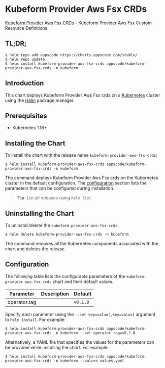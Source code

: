 # Kubeform Provider Aws Fsx CRDs

[Kubeform Provider Aws Fsx CRDs](https://github.com/kubeform) - Kubeform Provider Aws Fsx Custom Resource Definitions

## TL;DR;

```console
$ helm repo add appscode https://charts.appscode.com/stable/
$ helm repo update
$ helm install kubeform-provider-aws-fsx-crds appscode/kubeform-provider-aws-fsx-crds -n kubeform
```

## Introduction

This chart deploys Kubeform Provider Aws Fsx crds on a [Kubernetes](http://kubernetes.io) cluster using the [Helm](https://helm.sh) package manager.

## Prerequisites

- Kubernetes 1.16+

## Installing the Chart

To install the chart with the release name `kubeform-provider-aws-fsx-crds`:

```console
$ helm install kubeform-provider-aws-fsx-crds appscode/kubeform-provider-aws-fsx-crds -n kubeform
```

The command deploys Kubeform Provider Aws Fsx crds on the Kubernetes cluster in the default configuration. The [configuration](#configuration) section lists the parameters that can be configured during installation.

> **Tip**: List all releases using `helm list`

## Uninstalling the Chart

To uninstall/delete the `kubeform-provider-aws-fsx-crds`:

```console
$ helm delete kubeform-provider-aws-fsx-crds -n kubeform
```

The command removes all the Kubernetes components associated with the chart and deletes the release.

## Configuration

The following table lists the configurable parameters of the `kubeform-provider-aws-fsx-crds` chart and their default values.

|  Parameter   | Description | Default  |
|--------------|-------------|----------|
| operator.tag |             | `v0.1.0` |


Specify each parameter using the `--set key=value[,key=value]` argument to `helm install`. For example:

```console
$ helm install kubeform-provider-aws-fsx-crds appscode/kubeform-provider-aws-fsx-crds -n kubeform --set operator.tag=v0.1.0
```

Alternatively, a YAML file that specifies the values for the parameters can be provided while
installing the chart. For example:

```console
$ helm install kubeform-provider-aws-fsx-crds appscode/kubeform-provider-aws-fsx-crds -n kubeform --values values.yaml
```
